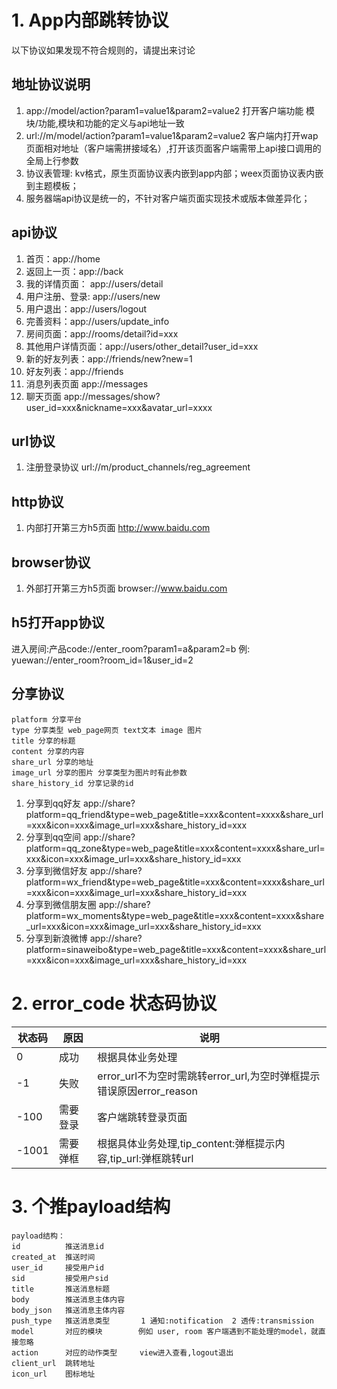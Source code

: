 # 1. App内部跳转协议

以下协议如果发现不符合规则的，请提出来讨论

## 地址协议说明
1. app://model/action?param1=value1&param2=value2 打开客户端功能 模块/功能,模块和功能的定义与api地址一致
2. url://m/model/action?param1=value1&param2=value2 客户端内打开wap页面相对地址（客户端需拼接域名）,打开该页面客户端需带上api接口调用的全局上行参数
3. 协议表管理: kv格式，原生页面协议表内嵌到app内部；weex页面协议表内嵌到主题模板；
4. 服务器端api协议是统一的，不针对客户端页面实现技术或版本做差异化；

## api协议
1. 首页：app://home
2. 返回上一页：app://back
3. 我的详情页面： app://users/detail
4. 用户注册、登录: app://users/new
5. 用户退出：app://users/logout
6. 完善资料：app://users/update_info
7. 房间页面：app://rooms/detail?id=xxx
8. 其他用户详情页面：app://users/other_detail?user_id=xxx
9. 新的好友列表：app://friends/new?new=1
10. 好友列表：app://friends
11. 消息列表页面 app://messages
12. 聊天页面 app://messages/show?user_id=xxx&nickname=xxx&avatar_url=xxxx

## url协议
1. 注册登录协议 url://m/product_channels/reg_agreement

## http协议
1. 内部打开第三方h5页面 http://www.baidu.com

## browser协议
1. 外部打开第三方h5页面 browser://www.baidu.com

## h5打开app协议
   进入房间:产品code://enter_room?param1=a&param2=b 例: yuewan://enter_room?room_id=1&user_id=2

## 分享协议
```angular2html
platform 分享平台
type 分享类型 web_page网页 text文本 image 图片
title 分享的标题
content 分享的内容
share_url 分享的地址 
image_url 分享的图片 分享类型为图片时有此参数
share_history_id 分享记录的id
```
1. 分享到qq好友 app://share?platform=qq_friend&type=web_page&title=xxx&content=xxxx&share_url=xxx&icon=xxx&image_url=xxx&share_history_id=xxx
2. 分享到qq空间 app://share?platform=qq_zone&type=web_page&title=xxx&content=xxxx&share_url=xxx&icon=xxx&image_url=xxx&share_history_id=xxx
3. 分享到微信好友 app://share?platform=wx_friend&type=web_page&title=xxx&content=xxxx&share_url=xxx&icon=xxx&image_url=xxx&share_history_id=xxx
4. 分享到微信朋友圈 app://share?platform=wx_moments&type=web_page&title=xxx&content=xxxx&share_url=xxx&icon=xxx&image_url=xxx&share_history_id=xxx
5. 分享到新浪微博 app://share?platform=sinaweibo&type=web_page&title=xxx&content=xxxx&share_url=xxx&icon=xxx&image_url=xxx&share_history_id=xxx
    
# 2. error_code 状态码协议

状态码|原因|说明
---|---|---
 0| 成功|根据具体业务处理
 -1| 失败|error_url不为空时需跳转error_url,为空时弹框提示错误原因error_reason
 -100| 需要登录|客户端跳转登录页面
 -1001| 需要弹框|根据具体业务处理,tip_content:弹框提示内容,tip_url:弹框跳转url
 
# 3. 个推payload结构
 ```
 payload结构：  
 id          推送消息id    
 created_at  推送时间    
 user_id     接受用户id  
 sid         接受用户sid 
 title       推送消息标题  
 body        推送消息主体内容  
 body_json   推送消息主体内容  
 push_type   推送消息类型       1 通知:notification  2 透传:transmission     
 model       对应的模块        例如 user, room 客户端遇到不能处理的model，就直接忽略    
 action      对应的动作类型     view进入查看,logout退出  
 client_url  跳转地址    
 icon_url    图标地址    
 ```